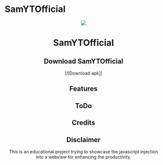 # SamYTOfficial

<p align="center">
<img src='.github/img/ytp.gif'  >
</p>
<h1 align=center> SamYTOfficial </h1>

<div align="center">


## Download SamYTOfficial 
[![Download apk]]

## Features


## ToDo

 
## Credits


## Disclaimer 
This is an educational project trying to showcase the javascript injection into a webview for enhancing the productivity.
